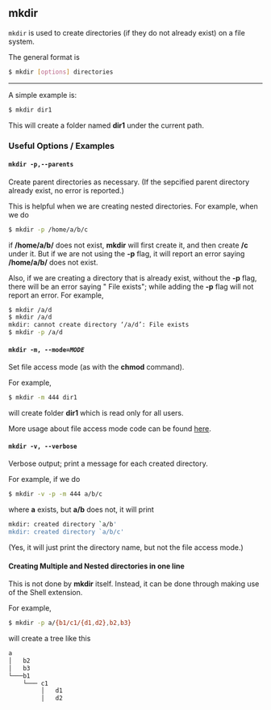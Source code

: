 mkdir
---

`mkdir` is used to create directories (if they do not already exist) on a file system.

The general format is

~~~ bash
$ mkdir [options] directories
~~~

---

A simple example is:

~~~ bash
$ mkdir dir1
~~~

This will create a folder named **dir1** under the current path.


### Useful Options / Examples

#### `mkdir -p,--parents`
Create parent directories as necessary. (If the sepcified parent directory already exist, no error is reported.)

This is helpful when we are creating nested directories. For example, when we do

~~~ bash
$ mkdir -p /home/a/b/c
~~~

if **/home/a/b/** does not exist, **mkdir** will first create it, and then create **/c** under it. But if we are not using the **-p** flag, it will report an error saying **/home/a/b/** does not exist.

Also, if we are creating a directory that is already exist, without the **-p** flag, there will be an error saying " File exists"; while adding the **-p** flag will not report an error. For example, 

~~~ bash
$ mkdir /a/d
$ mkdir /a/d
mkdir: cannot create directory ‘/a/d’: File exists
$ mkdir -p /a/d
~~~

#### `mkdir -m, --mode=`*`MODE`*

Set file access mode (as with the **chmod** command).

For example,

~~~ bash
$ mkdir -m 444 dir1
~~~

will create folder **dir1** which is read only for all users.

More usage about file access mode code can be found [here](https://help.ubuntu.com/community/FilePermissions#Changing_Permissions).

#### `mkdir -v, --verbose`

Verbose output; print a message for each created directory.

For example, if we do 

~~~ bash
$ mkdir -v -p -m 444 a/b/c
~~~

where **a** exists, but **a/b** does not, it will print

~~~ bash
mkdir: created directory `a/b'
mkdir: created directory `a/b/c'
~~~

(Yes, it will just print the directory name, but not the file access mode.)

#### Creating Multiple and Nested directories in one line
This is not done by **mkdir** itself. Instead, it can be done through making use of the Shell extension.

For example,

~~~ bash
$ mkdir -p a/{b1/c1/{d1,d2},b2,b3}
~~~

will create a tree like this

~~~ bash
a
│   b2
│   b3
└───b1
    └─── c1
         │   d1
         │   d2
~~~
